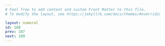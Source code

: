 ```yaml
---
# Feel free to add content and custom Front Matter to this file.
# To modify the layout, see https://jekyllrb.com/docs/themes/#overriding-theme-defaults

layout: numeral
id: 188
prev: 187
next: 189
---
```



